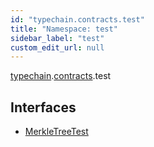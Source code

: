 ```yaml
---
id: "typechain.contracts.test"
title: "Namespace: test"
sidebar_label: "test"
custom_edit_url: null
---
```


[typechain](../modules/typechain.md).[contracts](typechain.contracts.md).test

## Interfaces

- [MerkleTreeTest](../interfaces/typechain.contracts.test.MerkleTreeTest.md)
